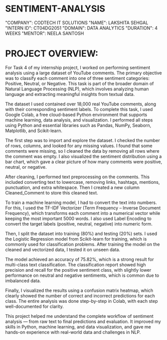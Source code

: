 # SENTIMENT-ANALYSIS
"COMPANY": CODTECH IT SOLUTIONS 
"NAME": LAKSHITA SEHGAL 
"INTERN ID": CT04DG2051
"DOMAIN": DATA ANALYTICS 
"DURATION": 4 WEEKS
 "MENTOR": NEELA SANTOSH
# PROJECT OVERVIEW:

 For Task 4 of my internship project, I worked on performing sentiment analysis using a large dataset of YouTube comments. The primary objective was to classify each comment into one of three sentiment
 categories: Positive, Neutral, or Negative. This task is part of the broader domain of Natural Language Processing (NLP), which involves analyzing human language and extracting meaningful insights from textual
 data.

 The dataset I used contained over 18,000 real YouTube comments, along with their corresponding sentiment labels. To complete this task, I used Google Colab, a free cloud-based Python environment that supports
 machine learning, data analysis, and visualization. I performed all steps using Python and essential libraries such as Pandas, NumPy, Seaborn, Matplotlib, and Scikit-learn.

 The first step was to import and explore the dataset. I checked the number of rows, columns, and looked for any missing values. I found that some comments were missing, so I cleaned the data by removing all rows
 where the comment was empty. I also visualized the sentiment distribution using a bar chart, which gave a clear picture of how many comments were positive, neutral, or negative.

 After cleaning, I performed text preprocessing on the comments. This included converting text to lowercase, removing links, hashtags, mentions, punctuation, and extra whitespace. Then I created a new column
 Cleaned_Comment to store this cleaned text.

 To train a machine learning model, I had to convert the text into numbers. For this, I used the TF-IDF Vectorizer (Term Frequency – Inverse Document Frequency), which transforms each comment into a numerical 
 vector while keeping the most important 5000 words. I also used Label Encoding to convert the target labels (positive, neutral, negative) into numeric form.

 Then, I split the dataset into training (80%) and testing (20%) sets. I used the Logistic Regression model from Scikit-learn for training, which is commonly used for classification problems. After training the
 model on the cleaned and vectorized data, I tested it on unseen data.

 The model achieved an accuracy of 75.82%, which is a strong result for multi-class text classification. The classification report showed high precision and recall for the positive sentiment class, with slightly
 lower performance on neutral and negative sentiments, which is common due to imbalanced data.

 Finally, I visualized the results using a confusion matrix heatmap, which clearly showed the number of correct and incorrect predictions for each class. The entire analysis was done step-by-step in Colab, with 
 each step well-documented for clarity.

 This project helped me understand the complete workflow of sentiment analysis — from raw text to final predictions and evaluation. It improved my skills in Python, machine learning, and data visualization, and
 gave me hands-on experience with real-world data and challenges in NLP.
